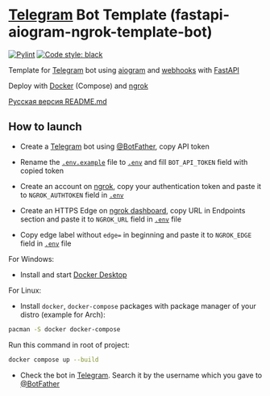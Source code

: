 # [Telegram](https://telegram.org) Bot Template (fastapi-aiogram-ngrok-template-bot)

[![Pylint](https://github.com/amozebus/fastapi-aiogram-ngrok-template-bot/actions/workflows/pylint.yml/badge.svg)](https://github.com/amozebus/fastapi-aiogram-ngrok-template-bot/actions/workflows/pylint.yml) [![Code style: black](https://img.shields.io/badge/code%20style-black-000000.svg)](https://github.com/psf/black)

Template for [Telegram](https://telegram.org) bot using [aiogram](https://aiogram.dev) and [webhooks](https://en.wikipedia.org/wiki/Webhook) with [FastAPI](https://fastapi.tiangolo.com)

Deploy with [Docker](https://docker.com) (Compose) and [ngrok](https://ngrok.com)

[Русская версия README.md](./README.ru.md)

## How to launch 

- Create a [Telegram](https://telegram.org) bot using [@BotFather](https://t.me/BotFather), copy API token

- Rename the [`.env.example`](./.env.example) file to [`.env`](./.env) and fill `BOT_API_TOKEN` field with copied token

- Create an account on [ngrok](https://ngrok.com), copy your authentication token and paste it to `NGROK_AUTHTOKEN` field in [`.env`](./.env)

- Create an HTTPS Edge on [ngrok dashboard](https://dashboard.ngrok.com/edges), copy URL in Endpoints section and paste it to `NGROK_URL` field in [`.env`](./.env) file

- Copy edge label without `edge=` in beginning and paste it to `NGROK_EDGE` field in [`.env`](./.env) file

For Windows:

- Install and start [Docker Desktop](https://docker.com)

For Linux:

- Install `docker`, `docker-compose` packages with package manager of your distro (example for Arch):

```sh
pacman -S docker docker-compose
```

Run this command in root of project:

```sh
docker compose up --build
```

- Check the bot in [Telegram](https://telegram.org). Search it by the username which you gave to [@BotFather](https://t.me/BotFather)
